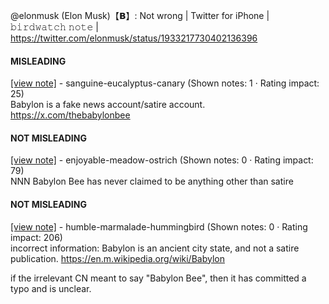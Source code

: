 @elonmusk (Elon Musk)【𝗕】: Not wrong | Twitter for iPhone | 𝚋𝚒𝚛𝚍𝚠𝚊𝚝𝚌𝚑 𝚗𝚘𝚝𝚎 | https://twitter.com/elonmusk/status/1933217730402136396

#### MISLEADING

[[view note]](https://x.com/i/birdwatch/n/1933249095432306732) - sanguine-eucalyptus-canary (Shown notes: 1 · Rating impact: 25)\
Babylon is a fake news account/satire account. https://x.com/thebabylonbee 

#### NOT MISLEADING

[[view note]](https://x.com/i/birdwatch/n/1933254936277516536) - enjoyable-meadow-ostrich (Shown notes: 0 · Rating impact: 79)\
NNN Babylon Bee has never claimed to be anything other than satire

#### NOT MISLEADING

[[view note]](https://x.com/i/birdwatch/n/1933256016181014715) - humble-marmalade-hummingbird (Shown notes: 0 · Rating impact: 206)\
incorrect information: Babylon is an ancient city state, and not a satire publication.
https://en.m.wikipedia.org/wiki/Babylon

if the irrelevant CN meant to say "Babylon Bee", then it has committed a typo and is unclear.
